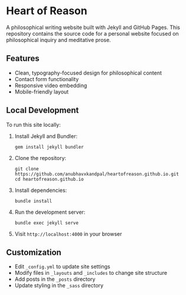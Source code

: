 # Heart of Reason

A philosophical writing website built with Jekyll and GitHub Pages. This repository contains the source code for a personal website focused on philosophical inquiry and meditative prose.

## Features

- Clean, typography-focused design for philosophical content
- Contact form functionality
- Responsive video embedding
- Mobile-friendly layout

## Local Development

To run this site locally:

1. Install Jekyll and Bundler:
   ```
   gem install jekyll bundler
   ```

2. Clone the repository:
   ```
   git clone https://github.com/anubhavxkandpal/heartofreason.github.io.git
   cd heartofreason.github.io
   ```

3. Install dependencies:
   ```
   bundle install
   ```

4. Run the development server:
   ```
   bundle exec jekyll serve
   ```

5. Visit `http://localhost:4000` in your browser

## Customization

- Edit `_config.yml` to update site settings
- Modify files in `_layouts` and `_includes` to change site structure
- Add posts in the `_posts` directory
- Update styling in the `_sass` directory
